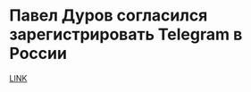 # Павел Дуров согласился зарегистрировать Telegram в России



[LINK](https://varlamov.ru/2443082.html)